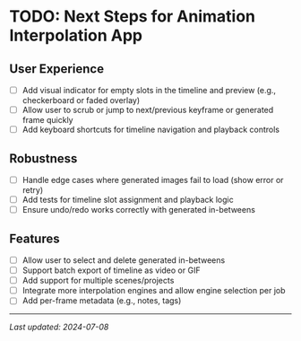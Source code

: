 # TODO: Next Steps for Animation Interpolation App

## User Experience
- [ ] Add visual indicator for empty slots in the timeline and preview (e.g., checkerboard or faded overlay)
- [ ] Allow user to scrub or jump to next/previous keyframe or generated frame quickly
- [ ] Add keyboard shortcuts for timeline navigation and playback controls

## Robustness
- [ ] Handle edge cases where generated images fail to load (show error or retry)
- [ ] Add tests for timeline slot assignment and playback logic
- [ ] Ensure undo/redo works correctly with generated in-betweens

## Features
- [ ] Allow user to select and delete generated in-betweens
- [ ] Support batch export of timeline as video or GIF
- [ ] Add support for multiple scenes/projects
- [ ] Integrate more interpolation engines and allow engine selection per job
- [ ] Add per-frame metadata (e.g., notes, tags)

---

_Last updated: 2024-07-08_ 